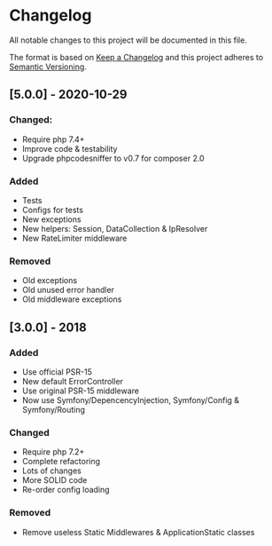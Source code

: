 # Changelog
All notable changes to this project will be documented in this file.

The format is based on [Keep a Changelog](http://keepachangelog.com/en/1.0.0/)
and this project adheres to [Semantic Versioning](http://semver.org/spec/v2.0.0.html).



## [5.0.0] - 2020-10-29
### Changed:
 * Require php 7.4+
 * Improve code & testability
 * Upgrade phpcodesniffer to v0.7 for composer 2.0
### Added
 * Tests
 * Configs for tests
 * New exceptions
 * New helpers: Session, DataCollection & IpResolver
 * New RateLimiter middleware
### Removed
 * Old exceptions
 * Old unused error handler
 * Old middleware exceptions



## [3.0.0] - 2018
### Added
 * Use official PSR-15
 * New default ErrorController
 * Use original PSR-15 middleware
 * Now use Symfony/DepencencyInjection, Symfony/Config & Symfony/Routing

### Changed
 * Require php 7.2+
 * Complete refactoring
 * Lots of changes
 * More SOLID code
 * Re-order config loading
 
### Removed
 * Remove useless Static Middlewares & ApplicationStatic classes